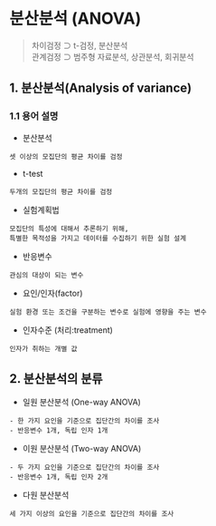 분산분석 (ANOVA)
===
> 차이검정 ⊃ t-검정, 분산분석   
> 관계검정 ⊃ 범주형 자료분석, 상관분석, 회귀분석

## 1. 분산분석(Analysis of variance)
### 1.1 용어 설명
- 분산분석
```
셋 이상의 모집단의 평균 차이를 검정
```
- t-test
```
두개의 모집단의 평균 차이를 검정
```
- 실험계획법
```
모집단의 특성에 대해서 추론하기 위해,
특별한 목적성을 가지고 데이터를 수집하기 위한 실험 설계
```
- 반응변수
```
관심의 대상이 되는 변수
```
- 요인/인자(factor)
```
실험 환경 또는 조건을 구분하는 변수로 실험에 영향을 주는 변수
```
- 인자수준 (처리:treatment)
```
인자가 취하는 개별 값
```

## 2. 분산분석의 분류
- 일원 분산분석 (One-way ANOVA)
```
- 한 가지 요인을 기준으로 집단간의 차이를 조사   
- 반응변수 1개, 독립 인자 1개
```
- 이원 분산분석 (Two-way ANOVA)
```
- 두 가지 요인을 기준으로 집단간의 차이를 조사   
- 반응변수 1개, 독립 인자 2개
```
- 다원 분산분석
```
세 가지 이상의 요인을 기준으로 집단간의 차이를 조사
```
